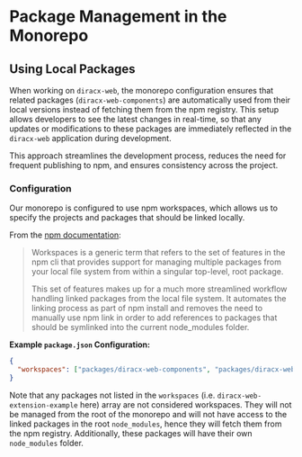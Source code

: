 # Package Management in the Monorepo

## Using Local Packages

When working on `diracx-web`, the monorepo configuration ensures that related packages (`diracx-web-components`) are automatically used from their local versions instead of fetching them from the npm registry. This setup allows developers to see the latest changes in real-time, so that any updates or modifications to these packages are immediately reflected in the `diracx-web` application during development.

This approach streamlines the development process, reduces the need for frequent publishing to npm, and ensures consistency across the project.

### Configuration

Our monorepo is configured to use npm workspaces, which allows us to specify the projects and packages that should be linked locally.

From the [npm documentation](https://docs.npmjs.com/cli/v10/using-npm/workspaces):

> Workspaces is a generic term that refers to the set of features in the npm cli that provides support for managing multiple packages from your local file system from within a singular top-level, root package.
>
> This set of features makes up for a much more streamlined workflow handling linked packages from the local file system. It automates the linking process as part of npm install and removes the need to manually use npm link in order to add references to packages that should be symlinked into the current node_modules folder.

**Example `package.json` Configuration:**

```json
{
  "workspaces": ["packages/diracx-web-components", "packages/diracx-web"]
}
```

Note that any packages not listed in the `workspaces` (i.e. `diracx-web-extension-example` here) array are not considered workspaces. They will not be managed from the root of the monorepo and will not have access to the linked packages in the root `node_modules`, hence they will fetch them from the npm registry.
Additionally, these packages will have their own `node_modules` folder.
